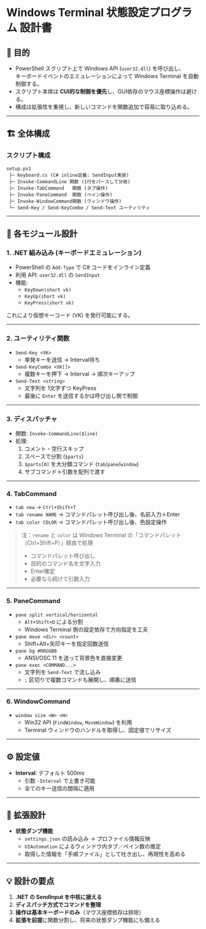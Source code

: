 # Windows Terminal 状態設定プログラム 設計書

## 🎯 目的
- PowerShell スクリプト上で Windows API (`user32.dll`) を呼び出し、  
  キーボードイベントのエミュレーションによって Windows Terminal を自動制御する。  
- スクリプト本体は **CUI的な制御を優先**し、GUI依存のマウス座標操作は避ける。  
- 構成は拡張性を重視し、新しいコマンドを関数追加で容易に取り込める。  

---

## 🏗️ 全体構成

### スクリプト構成
```
setup.ps1
 ├─ Keyboard.cs (C# inline定義: SendInput実装)
 ├─ Invoke-CommandLine 関数 (1行をパースして分岐)
 ├─ Invoke-TabCommand   関数 (タブ操作)
 ├─ Invoke-PaneCommand  関数 (ペイン操作)
 ├─ Invoke-WindowCommand関数 (ウィンドウ操作)
 └─ Send-Key / Send-KeyCombo / Send-Text ユーティリティ
```

---

## 🧩 各モジュール設計

### 1. .NET 組み込み (キーボードエミュレーション)
- PowerShell の `Add-Type` で C# コードをインライン定義  
- 利用 API: `user32.dll` の `SendInput`  
- 機能:
  - `KeyDown(short vk)`  
  - `KeyUp(short vk)`  
  - `KeyPress(short vk)`  

これにより仮想キーコード (VK) を発行可能にする。  

---

### 2. ユーティリティ関数
- `Send-Key <VK>`  
  - 単発キーを送信 → Interval待ち  
- `Send-KeyCombo <VK[]>`  
  - 複数キーを押下 → Interval → 順次キーアップ  
- `Send-Text <string>`  
  - 文字列を 1文字ずつ KeyPress  
  - 最後に `Enter` を送信するかは呼び出し側で制御  

---

### 3. ディスパッチャ
- 関数: `Invoke-CommandLine($line)`  
- 処理:
  1. コメント・空行スキップ  
  2. スペースで分割 (`$parts`)  
  3. `$parts[0]` を大分類コマンド (`tab`/`pane`/`window`)  
  4. サブコマンド＋引数を配列で渡す  

---

### 4. TabCommand
- `tab new` → `Ctrl+Shift+T`  
- `tab rename NAME` → コマンドパレット呼び出し後、名前入力＋Enter  
- `tab color COLOR` → コマンドパレット呼び出し後、色設定操作  

> 注：`rename` と `color` は Windows Terminal の「コマンドパレット（Ctrl+Shift+P）」経由で処理  
> - コマンドパレット呼び出し  
> - 目的のコマンド名を文字入力  
> - Enter確定  
> - 必要なら続けて引数入力  

---

### 5. PaneCommand
- `pane split vertical/horizontal`  
  - `Alt+Shift+D` による分割  
  - Windows Terminal 側の設定依存で方向指定を工夫  
- `pane move <dir> <count>`  
  - Shift+Alt+矢印キーを指定回数送信  
- `pane bg #RRGGBB`  
  - ANSI/OSC 11 を送って背景色を直接変更  
- `pane exec <COMMAND...>`  
  - 文字列を `Send-Text` で流し込み  
  - `;` 区切りで複数コマンドも展開し、順番に送信  

---

### 6. WindowCommand
- `window size <W> <H>`  
  - Win32 API (`FindWindow`, `MoveWindow`) を利用  
  - Terminal ウィンドウのハンドルを取得し、固定値でリサイズ  

---

## ⚙️ 設定値
- **Interval**: デフォルト 500ms  
  - 引数 `-Interval` で上書き可能  
  - 全てのキー送信の間隔に適用  

---

## 🔮 拡張設計
- **状態ダンプ機能**  
  - `settings.json` の読み込み → プロファイル情報反映  
  - `UIAutomation` によるウィンドウ内タブ／ペイン数の推定  
  - 取得した情報を「手順ファイル」として吐き出し、再現性を高める  

---

## 💡 設計の要点
1. **.NET の SendInput を中核に据える**  
2. **ディスパッチ方式でコマンドを整理**  
3. **操作は基本キーボードのみ**（マウス座標依存は排除）  
4. **拡張を前提**に関数分割し、将来の状態ダンプ機能にも備える  
